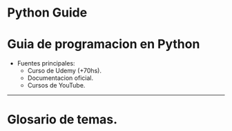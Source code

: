 # Python Guide
# Guia de programacion en Python
  - Fuentes principales:
      + Curso de Udemy (+70hs).
      + Documentacion oficial.
      + Cursos de YouTube.
---

# Glosario de temas.
